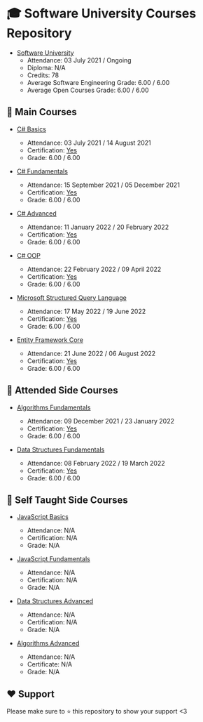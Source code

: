 # :mortar_board: Software University Courses Repository
* [Software University](https://softuni.bg/)
	* Attendance: 03 July 2021 / Ongoing
	* Diploma: N/A
	* Credits: 78
	* Average Software Engineering Grade: 6.00 / 6.00
	* Average Open Courses Grade: 6.00 / 6.00

## :orange_book: Main Courses
* [C# Basics](https://github.com/vassdeniss/software-university-courses/tree/master/csharp-basics)
	* Attendance: 03 July 2021 / 14 August 2021
	* Certification: [Yes](https://softuni.bg/certificates/details/112260/58fd4d38)
	* Grade: 6.00 / 6.00

* [C# Fundamentals](https://github.com/vassdeniss/software-university-courses/tree/master/csharp-fundamentals)
	* Attendance: 15 September 2021 / 05 December 2021
	* Certification: [Yes](https://softuni.bg/certificates/details/119944/4c692338)
	* Grade: 6.00 / 6.00

* [C# Advanced](https://github.com/vassdeniss/software-university-courses/tree/master/csharp-advanced)
	* Attendance: 11 January 2022 / 20 February 2022
	* Certification: [Yes](https://softuni.bg/certificates/details/123677/93a93ca5)
	* Grade: 6.00 / 6.00

* [C# OOP](https://github.com/vassdeniss/software-university-courses/tree/master/csharp-oop)
	* Attendance: 22 February 2022 / 09 April 2022
	* Certification: [Yes](https://softuni.bg/certificates/details/131010/c54612b6)
	* Grade: 6.00 / 6.00

* [Microsoft Structured Query Language](https://github.com/vassdeniss/software-university-courses/tree/master/mssql)
	* Attendance: 17 May 2022 / 19 June 2022
	* Certification: [Yes](https://softuni.bg/certificates/details/134968/6699df29)
	* Grade: 6.00 / 6.00

* [Entity Framework Core](https://github.com/vassdeniss/software-university-courses/tree/master/ef-core)
	* Attendance: 21 June 2022 / 06 August 2022
	* Certification: [Yes](https://softuni.bg/certificates/details/138414/5c455176)
	* Grade: 6.00 / 6.00

## :green_book: Attended Side Courses
* [Algorithms Fundamentals](https://github.com/vassdeniss/software-university-courses/tree/master/csharp-algorithms-fundamentals)
	* Attendance: 09 December 2021 / 23 January 2022
	* Certification: [Yes](https://softuni.bg/certificates/details/123073/ced81e47)
	* Grade: 6.00 / 6.00

* [Data Structures Fundamentals](https://github.com/vassdeniss/software-university-courses/tree/master/csharp-data-structures-fundamentals)
	* Attendance: 08 February 2022 / 19 March 2022
	* Certification: [Yes](https://softuni.bg/certificates/details/127938/164b87e7)
	* Grade: 6.00 / 6.00

## :closed_book: Self Taught Side Courses
* [JavaScript Basics](https://github.com/vassdeniss/software-university-courses/tree/master/js-basics)
	* Attendance: N/A
	* Certification: N/A
	* Grade: N/A

* [JavaScript Fundamentals](https://github.com/vassdeniss/software-university-courses/tree/master/js-fundamentals)
	* Attendance: N/A
	* Certification: N/A
	* Grade: N/A

* [Data Structures Advanced](https://github.com/vassdeniss/software-university-courses/tree/master/csharp-data-structures-advanced)
	* Attendance: N/A
	* Certification: N/A
	* Grade: N/A

* [Algorithms Advanced](https://github.com/vassdeniss/software-university-courses/tree/master/csharp-algorithms-advanced)
	* Attendance: N/A
	* Certificate: N/A
	* Grade: N/A

## :heart: Support
Please make sure to :star: this repository to show your support <3
